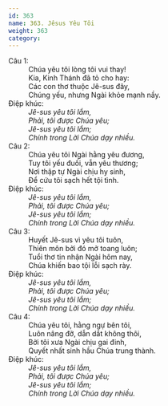 ```yaml
---
id: 363
name: 363. Jêsus Yêu Tôi
weight: 363
category: 
---
```

<dl><dt>Câu 1:</dt><dd data-verse="1">Chúa yêu tôi lòng tôi vui thay! <br/>Kia, Kinh Thánh đã tỏ cho hay: <br/>Các con thơ thuộc Jê-sus đây, <br/>Chúng yếu, nhưng Ngài khỏe mạnh nầy. </dd><dt>Điệp khúc:</dt><dd data-chorus="1"><em>Jê-sus yêu tôi lắm, <br/>Phải, tôi được Chúa yêu; <br/>Jê-sus yêu tôi lắm; <br/>Chính trong Lời Chúa dạy nhiều. </em></dd><dt>Câu 2:</dt><dd data-verse="2">Chúa yêu tôi Ngài hằng yêu đương, <br/>Tuy tôi yếu đuối, vẫn yêu thương; <br/>Nơi thập tự Ngài chịu hy sinh, <br/>Để cứu tôi sạch hết tội tình. </dd><dt>Điệp khúc:</dt><dd data-chorus="1"><em>Jê-sus yêu tôi lắm, <br/>Phải, tôi được Chúa yêu; <br/>Jê-sus yêu tôi lắm; <br/>Chính trong Lời Chúa dạy nhiều. </em></dd><dt>Câu 3:</dt><dd data-verse="3">Huyết Jê-sus vì yêu tôi tuôn, <br/>Thiên môn bởi đó mở toang luôn; <br/>Tuổi thơ tin nhận Ngài hôm nay, <br/>Chúa khiến bao tội lỗi sạch rày. </dd><dt>Điệp khúc:</dt><dd data-chorus="1"><em>Jê-sus yêu tôi lắm, <br/>Phải, tôi được Chúa yêu; <br/>Jê-sus yêu tôi lắm; <br/>Chính trong Lời Chúa dạy nhiều. </em></dd><dt>Câu 4:</dt><dd data-verse="4">Chúa yêu tôi, hằng ngự bên tôi, <br/>Luôn nâng đỡ, dẫn dắt không thôi, <br/>Bởi tôi xưa Ngài chịu gai đinh, <br/>Quyết nhất sinh hầu Chúa trung thành. </dd><dt>Điệp khúc:</dt><dd data-chorus="1"><em>Jê-sus yêu tôi lắm, <br/>Phải, tôi được Chúa yêu; <br/>Jê-sus yêu tôi lắm; <br/>Chính trong Lời Chúa dạy nhiều. </em></dd></dl>
